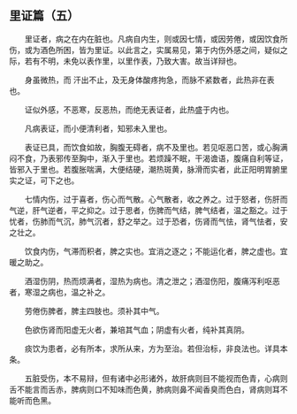 ## 里证篇（五）


&emsp;&emsp;里证者，病之在内在脏也。凡病自内生，则或因七情，或因劳倦，或因饮食所伤，或为酒色所困，皆为里证。以此言之，实属易见，第于内伤外感之间，疑似之际，若有不明，未免以表作里，以里作表，乃致大害。故当详辩也。

&emsp;&emsp;身虽微热，而 汗出不止，及无身体酸疼拘急，而脉不紧数者，此热非在表也。

&emsp;&emsp;证似外感，不恶寒，反恶热，而绝无表证者，此热盛于内也。

&emsp;&emsp;凡病表证，而小便清利者，知邪未入里也。

&emsp;&emsp;表证已具，而饮食如故，胸腹无碍者，病不及里也。若见呕恶口苦，或心胸满闷不食，乃表邪传至胸中，渐入于里也。若烦躁不眠，干渴谵语，腹痛自利等证，皆邪入于里也。若腹胀喘满，大便结硬，潮热斑黄，脉滑而实者，此正阳明胃腑里实之证，可下之也。

&emsp;&emsp;七情内伤，过于喜者，伤心而气散。心气散者，收之养之。过于怒者，伤肝而气逆，肝气逆者，平之抑之。过于思者，伤脾而气结，脾气结者，温之豁之。过于忧者，伤肺而气沉，肺气沉者，舒之举之。过于恐者，伤肾而气怯，肾气怯者，安之壮之。

&emsp;&emsp;饮食内伤，气滞而积者，脾之实也。宜消之逐之；不能运化者，脾之虚也。宜暖之助之。

&emsp;&emsp;酒湿伤阴，热而烦满者，湿热为病也。清之泄之；酒湿伤阳，腹痛泻利呕恶者，寒湿之病也，温之补之。

&emsp;&emsp;劳倦伤脾者，脾主四肢也。须补其中气。

&emsp;&emsp;色欲伤肾而阳虚无火者，兼培其气血；阴虚有火者，纯补其真阴。

&emsp;&emsp;痰饮为患者，必有所本，求所从来，方为至治。若但治标，非良法也。详具本条。

&emsp;&emsp;五脏受伤，本不易辩，但有诸中必形诸外，故肝病则目不能视而色青，心病则舌不能言而舌赤，脾病则口不知味而色黄，肺病则鼻不闻香臭而色白，肾病则耳不能听而色黑。

